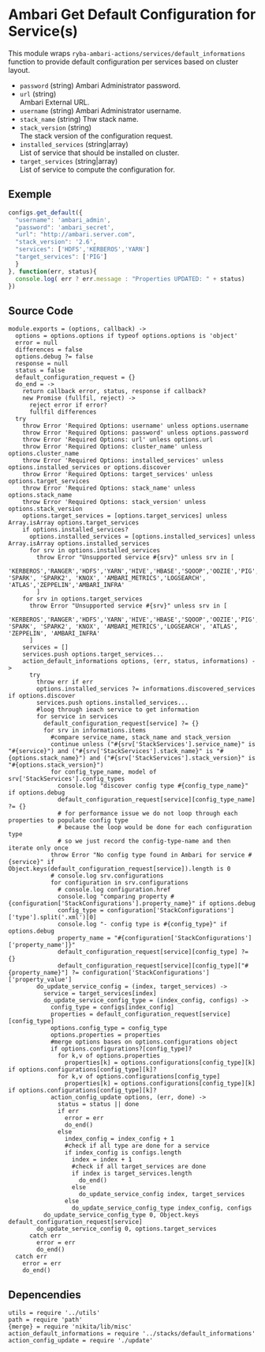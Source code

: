 
# Ambari Get Default Configuration for Service(s)

This module wraps `ryba-ambari-actions/services/default_informations` function
to provide default configuration per services based on cluster layout.

* `password` (string)
  Ambari Administrator password.
* `url` (string)   
  Ambari External URL.
* `username` (string)
  Ambari Administrator username.
* `stack_name` (string)
  Thw stack name.
* `stack_version` (string)   
  The stack version of the configuration request.
* `installed_services` (string|array)   
  List of service that should be installed on cluster.   
* `target_services` (string|array)   
  List of service to compute the configuration for.   

## Exemple

```js
configs.get_default({
  "username": 'ambari_admin',
  "password": 'ambari_secret',
  "url": "http://ambari.server.com",
  "stack_version": '2.6',
  "services": ['HDFS','KERBEROS','YARN']
  "target_services": ['PIG']
  }
}, function(err, status){
  console.log( err ? err.message : "Properties UPDATED: " + status)
})
```

## Source Code

    module.exports = (options, callback) ->
      options = options.options if typeof options.options is 'object'
      error = null
      differences = false
      options.debug ?= false
      response = null
      status = false
      default_configuration_request = {}
      do_end = ->
        return callback error, status, response if callback?
        new Promise (fullfil, reject) ->
          reject error if error?
          fullfil differences
      try
        throw Error 'Required Options: username' unless options.username
        throw Error 'Required Options: password' unless options.password
        throw Error 'Required Options: url' unless options.url
        throw Error 'Required Options: cluster_name' unless options.cluster_name
        throw Error 'Required Options: installed_services' unless options.installed_services or options.discover
        throw Error 'Required Options: target_services' unless options.target_services
        throw Error 'Required Options: stack_name' unless options.stack_name
        throw Error 'Required Options: stack_version' unless options.stack_version
        options.target_services = [options.target_services] unless Array.isArray options.target_services
        if options.installed_services?
          options.installed_services = [options.installed_services] unless Array.isArray options.installed_services
          for srv in options.installed_services
            throw Error "Unsupported service #{srv}" unless srv in [
              'KERBEROS','RANGER','HDFS','YARN','HIVE','HBASE','SQOOP','OOZIE','PIG','TEZ','NIFI','KAFKA','MAPREDUCE2','ZOOKEEPER', 'SPARK', 'SPARK2', 'KNOX', 'AMBARI_METRICS','LOGSEARCH', 'ATLAS','ZEPPELIN','AMBARI_INFRA'
            ]
        for srv in options.target_services
          throw Error "Unsupported service #{srv}" unless srv in [
            'KERBEROS','RANGER','HDFS','YARN','HIVE','HBASE','SQOOP','OOZIE','PIG','TEZ','NIFI','KAFKA','MAPREDUCE2','ZOOKEEPER', 'SPARK', 'SPARK2', 'KNOX', 'AMBARI_METRICS','LOGSEARCH', 'ATLAS', 'ZEPPELIN', 'AMBARI_INFRA'
          ]
        services = []
        services.push options.target_services...
        action_default_informations options, (err, status, informations) ->
          try
            throw err if err
            options.installed_services ?= informations.discovered_services if options.discover
            services.push options.installed_services...
            #loog through ieach service to get information
            for service in services
              default_configuration_request[service] ?= {}
              for srv in informations.items
                #compare service_name, stack_name and stack_version
                continue unless ("#{srv['StackServices'].service_name}" is "#{service}") and ("#{srv['StackServices'].stack_name}" is "#{options.stack_name}") and ("#{srv['StackServices'].stack_version}" is "#{options.stack_version}")
                for config_type_name, model of srv['StackServices'].config_types
                  console.log "discover config type #{config_type_name}" if options.debug
                  default_configuration_request[service][config_type_name] ?= {}
                  # for performance issue we do not loop through each properties to populate config type
                  # because the loop would be done for each configuration type
                  # so we just record the config-type-name and then iterate only once
                throw Error "No config type found in Ambari for service #{service}" if Object.keys(default_configuration_request[service]).length is 0
                # console.log srv.configurations
                for configuration in srv.configurations
                  # console.log configuration.href
                  console.log "comparing property #{configuration['StackConfigurations'].property_name}" if options.debug
                  config_type = configuration['StackConfigurations']['type'].split('.xml')[0]
                  console.log "- config type is #{config_type}" if options.debug
                  property_name = "#{configuration['StackConfigurations']['property_name']}"
                  default_configuration_request[service][config_type] ?= {}
                  default_configuration_request[service][config_type]["#{property_name}"] ?= configuration['StackConfigurations']['property_value']
            do_update_service_config = (index, target_services) ->
              service = target_services[index]
              do_update_service_config_type = (index_config, configs) ->
                config_type = configs[index_config]
                properties = default_configuration_request[service][config_type]
                options.config_type = config_type
                options.properties = properties
                #merge options bases on options.configurations object
                if options.configurations?[config_type]?
                  for k,v of options.properties
                    properties[k] = options.configurations[config_type][k] if options.configurations[config_type][k]?
                  for k,v of options.configurations[config_type]
                    properties[k] = options.configurations[config_type][k] if options.configurations[config_type][k]?
                action_config_update options, (err, done) ->
                  status = status || done
                  if err
                    error = err
                    do_end()
                  else
                    index_config = index_config + 1
                    #check if all type are done for a service
                    if index_config is configs.length
                      index = index + 1
                      #check if all target_services are done
                      if index is target_services.length
                        do_end()
                      else
                        do_update_service_config index, target_services
                    else
                      do_update_service_config_type index_config, configs
              do_update_service_config_type 0, Object.keys default_configuration_request[service]
            do_update_service_config 0, options.target_services
          catch err
            error = err
            do_end()
      catch err
        error = err
        do_end()

## Depencendies

    utils = require '../utils'
    path = require 'path'
    {merge} = require 'nikita/lib/misc'
    action_default_informations = require '../stacks/default_informations'
    action_config_update = require './update'
